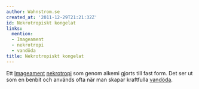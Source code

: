 ```yaml
---
author: Wahnstrom.se
created_at: '2011-12-29T21:21:32Z'
id: Nekrotropiskt kongelat
links:
  mention:
  - Imageament
  - nekrotropi
  - vandöda
title: Nekrotropiskt kongelat
---
```


Ett [Imageament][] [nekrotropi] som genom alkemi gjorts till fast form. Det ser ut som en benbit och
används ofta när man skapar kraftfulla [vandöda].

  [Imageament]: Imageament
  [nekrotropi]: nekrotropi
  [vandöda]: vandöda
